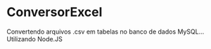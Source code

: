 # ConversorExcel

Convertendo arquivos .csv em tabelas no banco de dados MySQL...
Utilizando Node.JS


